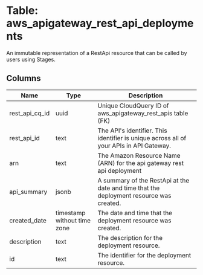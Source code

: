 
# Table: aws_apigateway_rest_api_deployments
An immutable representation of a RestApi resource that can be called by users using Stages.
## Columns
| Name        | Type           | Description  |
| ------------- | ------------- | -----  |
|rest_api_cq_id|uuid|Unique CloudQuery ID of aws_apigateway_rest_apis table (FK)|
|rest_api_id|text|The API's identifier. This identifier is unique across all of your APIs in API Gateway.|
|arn|text|The Amazon Resource Name (ARN) for the api gateway rest api deployment|
|api_summary|jsonb|A summary of the RestApi at the date and time that the deployment resource was created.|
|created_date|timestamp without time zone|The date and time that the deployment resource was created.|
|description|text|The description for the deployment resource.|
|id|text|The identifier for the deployment resource.|
